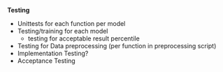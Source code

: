 **Testing**
- Unittests for each function per model
- Testing/training for each model
    - testing for acceptable result percentile
- Testing for Data preprocessing (per function in preprocessing script)
- Implementation Testing?
- Acceptance Testing